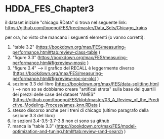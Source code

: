 # HDDA_FES_Chapter3

il dataset iniziale "chicago.RData" si trova nel seguente link:
https://github.com/topepo/FES/tree/master/Data_Sets/Chicago_trains 

per ora, ho visto che mancano i seguenti elementi (o vanno corretti):
1) "table 3.2" (https://bookdown.org/max/FES/measuring-performance.html#tab:review-class-table )
2) "figure 3.3" (https://bookdown.org/max/FES/measuring-performance.html#fig:review-mosic )
3) "figure 3.4" --> il grafico del RECALL è leggermente diverso (https://bookdown.org/max/FES/measuring-performance.html#fig:review-roc-pr-plot )
4) sezione 3.3 del libro (https://bookdown.org/max/FES/data-splitting.html ) --> non so se dobbiamo creare "artifical strata" sulla base dei quartili dei prezzi delle case del dataset "AMES" (https://github.com/topepo/FES/blob/master/03_A_Review_of_the_Predictive_Modeling_Process/ames_knn.RData )
5) stesso discorso anche per i treni di chicago (ultimo paragrafo della sezione 3.3 del libro)
6) le sezioni 3.4-3.5-3.7-3.8 non ci sono su github
7) manca la "table 3.3" (https://bookdown.org/max/FES/model-optimization-and-tuning.html#tab:review-rand-search )

